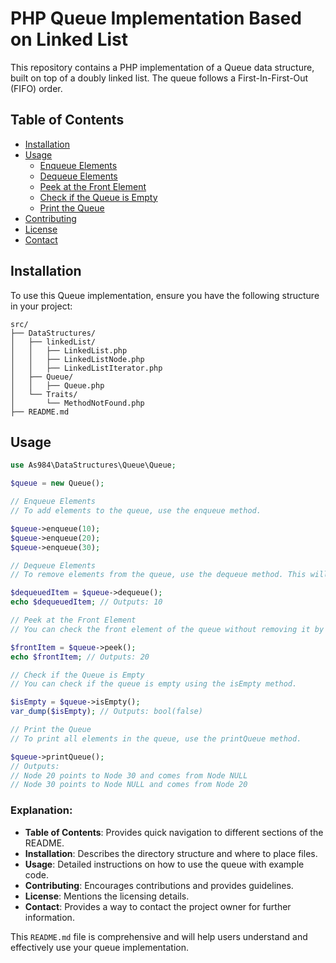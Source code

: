 # PHP Queue Implementation Based on Linked List

This repository contains a PHP implementation of a Queue data structure, built on top of a doubly linked list. The queue follows a First-In-First-Out (FIFO) order.

## Table of Contents
- [Installation](#installation)
- [Usage](#usage)
  - [Enqueue Elements](#enqueue-elements)
  - [Dequeue Elements](#dequeue-elements)
  - [Peek at the Front Element](#peek-at-the-front-element)
  - [Check if the Queue is Empty](#check-if-the-queue-is-empty)
  - [Print the Queue](#print-the-queue)
- [Contributing](#contributing)
- [License](#license)
- [Contact](#contact)

## Installation

To use this Queue implementation, ensure you have the following structure in your project:

```plaintext
src/
├── DataStructures/
│   ├── linkedList/
│   │   ├── LinkedList.php
│   │   ├── LinkedListNode.php
│   │   ├── LinkedListIterator.php
│   ├── Queue/
│   │   ├── Queue.php
│   └── Traits/
│       └── MethodNotFound.php
├── README.md
```
## Usage

```php
use As984\DataStructures\Queue\Queue;

$queue = new Queue();

// Enqueue Elements
// To add elements to the queue, use the enqueue method.

$queue->enqueue(10);
$queue->enqueue(20);
$queue->enqueue(30);

// Dequeue Elements
// To remove elements from the queue, use the dequeue method. This will remove and return the element at the front of the queue.

$dequeuedItem = $queue->dequeue();
echo $dequeuedItem; // Outputs: 10

// Peek at the Front Element
// You can check the front element of the queue without removing it by using the peek method.

$frontItem = $queue->peek();
echo $frontItem; // Outputs: 20

// Check if the Queue is Empty
// You can check if the queue is empty using the isEmpty method.

$isEmpty = $queue->isEmpty();
var_dump($isEmpty); // Outputs: bool(false)

// Print the Queue
// To print all elements in the queue, use the printQueue method.

$queue->printQueue();
// Outputs:
// Node 20 points to Node 30 and comes from Node NULL
// Node 30 points to Node NULL and comes from Node 20

```


### Explanation:
- **Table of Contents**: Provides quick navigation to different sections of the README.
- **Installation**: Describes the directory structure and where to place files.
- **Usage**: Detailed instructions on how to use the queue with example code.
- **Contributing**: Encourages contributions and provides guidelines.
- **License**: Mentions the licensing details.
- **Contact**: Provides a way to contact the project owner for further information.

This `README.md` file is comprehensive and will help users understand and effectively use your queue implementation.

